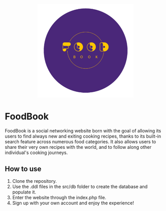 <p align="center">
  <img src="https://github.com/GaiaMazzoni/FoodBook/blob/bdb10d91d3c4b233fb774ee16cfe0b885a282f2d/src/images/logo.png" width="300" />
</p>

# FoodBook
FoodBook is a social networking website born with the goal of allowing its users to find always new and exiting cooking recipes, thanks to its built-in search feature across numerous food categories. 
It also allows users to share their very own recipes with the world, and to follow along other individual's cooking journeys. 

## How to use
1. Clone the repository.
2. Use the .ddl files in the src/db folder to create the database and populate it.
3. Enter the website through the index.php file.
4. Sign up with your own account and enjoy the experience!
